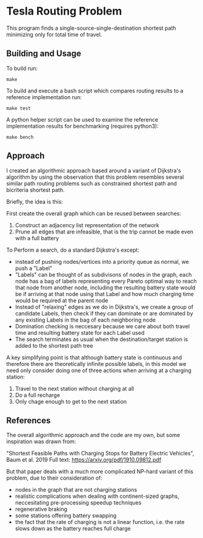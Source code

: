 # Tesla Routing Problem

This program finds a single-source-single-destination shortest path minimizing only for total time of travel.

## Building and Usage

To build run:

```
make
```

To build and execute a bash script which compares routing results to a reference implementation run:
```
make test
```

A python helper script can be used to examine the reference implementation results for benchmarking (requires python3):
```
make bench
```

## Approach

I created an algorithmic approach based around a variant of Dijkstra's algorithm by using the observation that this problem resembles several similar path routing problems such as constrained shortest path and bicriteria shortest path.

Briefly, the idea is this:

First create the overall graph which can be reused between searches:
1. Construct an adjacency list representation of the network
2. Prune all edges that are infeasible, that is the trip cannot be made even with a full battery

To Perform a search, do a standard Dijkstra's except:
- instead of pushing nodes/vertices into a priority queue as normal, we push a "Label"
- "Labels" can be thought of as subdivisons of nodes in the graph, each node has a bag of labels representing every Pareto optimal way to reach that node from another node, including the resulting battery state would be if arriving at that node using that Label and how much charging time would be required at the parent node
- Instead of "relaxing" edges as we do in Dijkstra's, we create a group of candidate Labels, then check if they can dominate or are dominated by any existing Labels in the bag of each neighboring node
- Domination checking is neccesary because we care about both travel time and resulting battery state for each Label used
- The search terminates as usual when the destination/target station is added to the shortest path tree

A key simplifying point is that although battery state is continuous and therefore there are theoretically infinite possible labels, in this model we need only consider doing one of three actions when arriving at a charging station:
1. Travel to the next station without charging at all
2. Do a full recharge
3. Only chage enough to get to the next station

## References

The overall algorithmic approach and the code are my own, but some inspiration was drawn from:

"Shortest Feasible Paths with Charging Stops for Battery Electric Vehicles", Baum et al. 2019
Full text: https://arxiv.org/pdf/1910.09812.pdf

But that paper deals with a much more complicated NP-hard variant of this problem, due to their consideration of:
- nodes in the graph that are not charging stations
- realistic complications when dealing with continent-sized graphs, neccesitating pre-processing speedup techniques
- regenerative braking
- some stations offering battery swapping
- the fact that the rate of charging is not a linear function, i.e. the rate slows down as the battery reaches full charge
